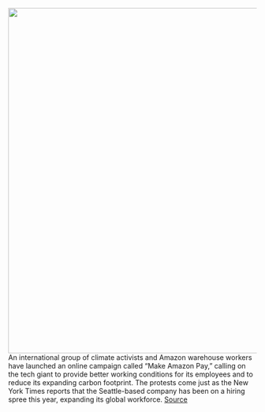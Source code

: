<img src='https://cdn.vox-cdn.com/thumbor/72QzJ1t9J4Q2-znlpNI2h1R4Rlc=/0x0:4032x3024/1200x800/filters:focal(1694x1190:2338x1834)/cdn.vox-cdn.com/uploads/chorus_image/image/67989591/002.0.jpg' width='700px' /><br/>
An international group of climate activists and Amazon warehouse workers have launched an online campaign called “Make Amazon Pay,” calling on the tech giant to provide better working conditions for its employees and to reduce its expanding carbon footprint. The protests come just as the New York Times reports that the Seattle-based company has been on a hiring spree this year, expanding its global workforce.
<a href='https://www.theverge.com/2020/11/27/21722421/make-amazon-pay-protest-campaign-black-friday'> Source <a/>